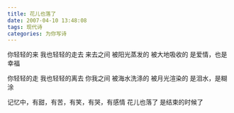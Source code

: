 ```yaml
---
title: 花儿也落了
date: 2007-04-10 13:48:08
tags: 现代诗
categories: 为你写诗
---
```

你轻轻的来
我也轻轻的走去
来去之间
被阳光蒸发的
被大地吸收的
是爱情，也是幸福
<!-- more -->

你轻轻的走
我也轻轻的离去
你我之间
被海水洗涤的
被月光渲染的
是泪水，是糊涂

记忆中，有甜，有苦，有笑，有哭，有感情
花儿也落了
是结束的时候了